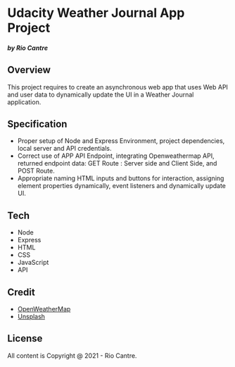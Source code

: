 # Udacity Weather Journal App Project
#### _by Rio Cantre_

## Overview
This project requires to create an asynchronous web app that uses Web API and user data to dynamically update the UI in a Weather Journal application.

## Specification
- Proper setup of Node and Express Environment, project dependencies, local server and API credentials.
- Correct use of APP API Endpoint, integrating Openweathermap API, returned endpoint data: GET Route : Server side and Client Side, and POST Route.
- Appropriate naming HTML inputs and buttons for interaction, assigning element properties dynamically, event listeners and dynamically update UI. 

## Tech
- Node
- Express
- HTML
- CSS
- JavaScript
- API


## Credit
- [OpenWeatherMap](https://openweathermap.org/)
- [Unsplash](https://unsplash.com/photos/HCQ9e23kXCw)


## License
All content is Copyright @ 2021 - Rio Cantre.

 
